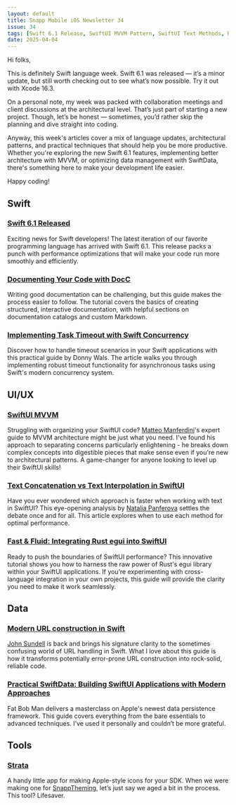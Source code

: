 ```yaml
---
layout: default
title: Snapp Mobile iOS Newsletter 34
issue: 34
tags: [Swift 6.1 Release, SwiftUI MVVM Pattern, SwiftUI Text Methods, Rust-SwiftUI Integration, Modern URL Handling, SwiftData Implementation, DocC Documentation, Task Timeout, Strata]
date: 2025-04-04
---
```


Hi folks,

This is definitely Swift language week. Swift 6.1 was released — it’s a minor update, but still worth checking out to see what’s now possible. Try it out with Xcode 16.3.

On a personal note, my week was packed with collaboration meetings and client discussions at the architectural level. That’s just part of starting a new project. Though, let’s be honest — sometimes, you’d rather skip the planning and dive straight into coding.

Anyway, this week's articles cover a mix of language updates, architectural patterns, and practical techniques that should help you be more productive. Whether you're exploring the new Swift 6.1 features, implementing better architecture with MVVM, or optimizing data management with SwiftData, there's something here to make your development life easier.

Happy coding!

## Swift

### [Swift 6.1 Released](https://www.swift.org/blog/swift-6.1-released/)
Exciting news for Swift developers! The latest iteration of our favorite programming language has arrived with Swift 6.1. This release packs a punch with performance optimizations that will make your code run more smoothly and efficiently.

### [Documenting Your Code with DocC](https://swiftwithmajid.com/2025/04/01/documenting-your-code-with-docc/)
Writing good documentation can be challenging, but this guide makes the process easier to follow. The tutorial covers the basics of creating structured, interactive documentation, with helpful sections on documentation catalogs and custom Markdown.

### [Implementing Task Timeout with Swift Concurrency](https://www.donnywals.com/implementing-task-timeout-with-swift-concurrency/)
Discover how to handle timeout scenarios in your Swift applications with this practical guide by Donny Wals. The article walks you through implementing robust timeout functionality for asynchronous tasks using Swift's modern concurrency system.

## UI/UX

### [SwiftUI MVVM](https://matteomanferdini.com/swiftui-mvvm/)
Struggling with organizing your SwiftUI code? [Matteo Manferdini](https://x.com/matmanferdini)'s expert guide to MVVM architecture might be just what you need. I've found his approach to separating concerns particularly enlightening - he breaks down complex concepts into digestible pieces that make sense even if you're new to architectural patterns. A game-changer for anyone looking to level up their SwiftUI skills!

### [Text Concatenation vs Text Interpolation in SwiftUI](https://nilcoalescing.com/blog/TextConcatenationVsTextInterpolationInSwiftUI/)
Have you ever wondered which approach is faster when working with text in SwiftUI? This eye-opening analysis by [Natalia Panferova](https://x.com/natpanferova) settles the debate once and for all. This article explores when to use each method for optimal performance.

### [Fast & Fluid: Integrating Rust egui into SwiftUI](https://medium.com/@djalex566/fast-fluid-integrating-rust-egui-into-swiftui-30a218c502c1)
Ready to push the boundaries of SwiftUI performance? This innovative tutorial shows you how to harness the raw power of Rust's egui library within your SwiftUI applications. If you’re experimenting with cross-language integration in your own projects, this guide will provide the clarity you need to make it work seamlessly.

## Data

### [Modern URL construction in Swift](https://swiftbysundell.com/articles/modern-url-construction-in-swift/)
[John Sundell](https://x.com/johnsundell) is back and brings his signature clarity to the sometimes confusing world of URL handling in Swift. What I love about this guide is how it transforms potentially error-prone URL construction into rock-solid, reliable code.

### [Practical SwiftData: Building SwiftUI Applications with Modern Approaches](https://fatbobman.com/en/posts/practical-swiftdata-building-swiftui-applications-with-modern-approaches/)
Fat Bob Man delivers a masterclass on Apple's newest data persistence framework. This guide covers everything from the bare essentials to advanced techniques. I’ve used it personally and couldn’t be more grateful.

## Tools

### [Strata](https://apps.apple.com/app/id6742242942)
A handy little app for making Apple-style icons for your SDK. When we were making one for [SnappTheming](https://ios-theming.snappmobile.io), let’s just say we aged a bit in the process. This tool? Lifesaver.
